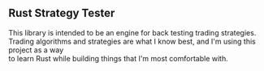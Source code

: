 ## Rust Strategy Tester
This library is intended to be an engine for back testing trading strategies.<br>
Trading algorithms and strategies are what I know best, and I'm using this project as a way<br>
to learn Rust while building things that I'm most comfortable with.